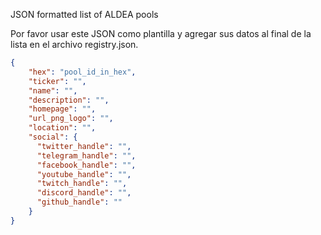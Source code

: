 JSON formatted list of ALDEA pools

Por favor usar este JSON como plantilla y agregar sus datos al final de la lista en el archivo registry.json.

```json
{
    "hex": "pool_id_in_hex",
    "ticker": "",
    "name": "",
    "description": "",
    "homepage": "",
    "url_png_logo": "",
    "location": "",
    "social": {
      "twitter_handle": "",
      "telegram_handle": "",
      "facebook_handle": "",
      "youtube_handle": "",
      "twitch_handle": "",
      "discord_handle": "",
      "github_handle": ""
    }
}
